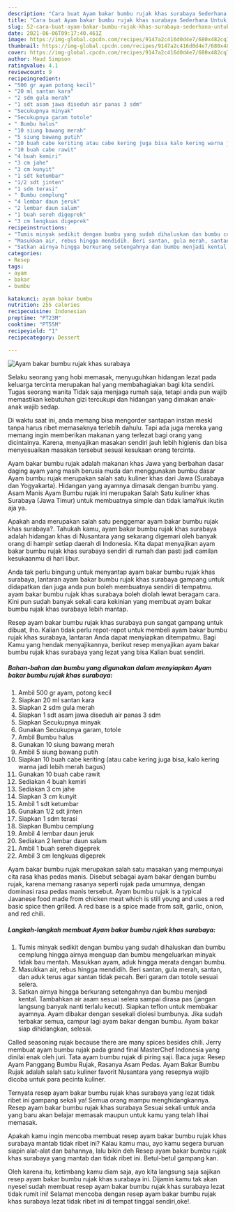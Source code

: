 ```yaml
---
description: "Cara buat Ayam bakar bumbu rujak khas surabaya Sederhana Untuk Jualan"
title: "Cara buat Ayam bakar bumbu rujak khas surabaya Sederhana Untuk Jualan"
slug: 52-cara-buat-ayam-bakar-bumbu-rujak-khas-surabaya-sederhana-untuk-jualan
date: 2021-06-06T09:17:40.461Z
image: https://img-global.cpcdn.com/recipes/9147a2c416d0d4e7/680x482cq70/ayam-bakar-bumbu-rujak-khas-surabaya-foto-resep-utama.jpg
thumbnail: https://img-global.cpcdn.com/recipes/9147a2c416d0d4e7/680x482cq70/ayam-bakar-bumbu-rujak-khas-surabaya-foto-resep-utama.jpg
cover: https://img-global.cpcdn.com/recipes/9147a2c416d0d4e7/680x482cq70/ayam-bakar-bumbu-rujak-khas-surabaya-foto-resep-utama.jpg
author: Maud Simpson
ratingvalue: 4.1
reviewcount: 9
recipeingredient:
- "500 gr ayam potong kecil"
- "20 ml santan kara"
- "2 sdm gula merah"
- "1 sdt asam jawa diseduh air panas 3 sdm"
- "Secukupnya minyak"
- "Secukupnya garam totole"
- " Bumbu halus"
- "10 siung bawang merah"
- "5 siung bawang putih"
- "10 buah cabe keriting atau cabe kering juga bisa kalo kering warna jadi lebih merah bagus"
- "10 buah cabe rawit"
- "4 buah kemiri"
- "3 cm jahe"
- "3 cm kunyit"
- "1 sdt ketumbar"
- "1/2 sdt jinten"
- "1 sdm terasi"
- " Bumbu cemplung"
- "4 lembar daun jeruk"
- "2 lembar daun salam"
- "1 buah sereh digeprek"
- "3 cm lengkuas digeprek"
recipeinstructions:
- "Tumis minyak sedikit dengan bumbu yang sudah dihaluskan dan bumbu cemplung hingga airnya menguap dan bumbu mengeluarkan minyak tidak bau mentah. Masukkan ayam, aduk hingga merata dengan bumbu."
- "Masukkan air, rebus hingga mendidih. Beri santan, gula merah, santan, dan aduk terus agar santan tidak pecah. Beri garam dan totole sesuai selera."
- "Satkan airnya hingga berkurang setengahnya dan bumbu menjadi kental. Tambahkan air asam sesuai selera sampai dirasa pas (jangan langsung banyak nanti terlalu kecut). Siapkan teflon untuk membakar ayamnya. Ayam dibakar dengan sesekali diolesi bumbunya. Jika sudah terbakar semua, campur lagi ayam bakar dengan bumbu. Ayam bakar siap dihidangkan, selesai."
categories:
- Resep
tags:
- ayam
- bakar
- bumbu

katakunci: ayam bakar bumbu 
nutrition: 255 calories
recipecuisine: Indonesian
preptime: "PT23M"
cooktime: "PT55M"
recipeyield: "1"
recipecategory: Dessert

---
```



![Ayam bakar bumbu rujak khas surabaya](https://img-global.cpcdn.com/recipes/9147a2c416d0d4e7/680x482cq70/ayam-bakar-bumbu-rujak-khas-surabaya-foto-resep-utama.jpg)

Selaku seorang yang hobi memasak, menyuguhkan hidangan lezat pada keluarga tercinta merupakan hal yang membahagiakan bagi kita sendiri. Tugas seorang  wanita Tidak saja menjaga rumah saja, tetapi anda pun wajib memastikan kebutuhan gizi tercukupi dan hidangan yang dimakan anak-anak wajib sedap.

Di waktu  saat ini, anda memang bisa mengorder santapan instan meski tanpa harus ribet memasaknya terlebih dahulu. Tapi ada juga mereka yang memang ingin memberikan makanan yang terlezat bagi orang yang dicintainya. Karena, menyajikan masakan sendiri jauh lebih higienis dan bisa menyesuaikan masakan tersebut sesuai kesukaan orang tercinta. 

Ayam bakar bumbu rujak adalah makanan khas Jawa yang berbahan dasar daging ayam yang masih berusia muda dan menggunakan bumbu dasar Ayam bumbu rujak merupakan salah satu kuliner khas dari Jawa (Surabaya dan Yogyakarta). Hidangan yang ayamnya dimasak dengan bumbu yang. Asam Manis Ayam Bumbu rujak ini merupakan Salah Satu kuliner khas Surabaya (Jawa Timur) untuk membuatnya simple dan tidak lamaYuk ikutin aja ya.

Apakah anda merupakan salah satu penggemar ayam bakar bumbu rujak khas surabaya?. Tahukah kamu, ayam bakar bumbu rujak khas surabaya adalah hidangan khas di Nusantara yang sekarang digemari oleh banyak orang di hampir setiap daerah di Indonesia. Kita dapat menyajikan ayam bakar bumbu rujak khas surabaya sendiri di rumah dan pasti jadi camilan kesukaanmu di hari libur.

Anda tak perlu bingung untuk menyantap ayam bakar bumbu rujak khas surabaya, lantaran ayam bakar bumbu rujak khas surabaya gampang untuk didapatkan dan juga anda pun boleh membuatnya sendiri di tempatmu. ayam bakar bumbu rujak khas surabaya boleh diolah lewat beragam cara. Kini pun sudah banyak sekali cara kekinian yang membuat ayam bakar bumbu rujak khas surabaya lebih mantap.

Resep ayam bakar bumbu rujak khas surabaya pun sangat gampang untuk dibuat, lho. Kalian tidak perlu repot-repot untuk membeli ayam bakar bumbu rujak khas surabaya, lantaran Anda dapat menyiapkan ditempatmu. Bagi Kamu yang hendak menyajikannya, berikut resep menyajikan ayam bakar bumbu rujak khas surabaya yang lezat yang bisa Kalian buat sendiri.

<!--inarticleads1-->

##### Bahan-bahan dan bumbu yang digunakan dalam menyiapkan Ayam bakar bumbu rujak khas surabaya:

1. Ambil 500 gr ayam, potong kecil
1. Siapkan 20 ml santan kara
1. Siapkan 2 sdm gula merah
1. Siapkan 1 sdt asam jawa diseduh air panas 3 sdm
1. Siapkan Secukupnya minyak
1. Gunakan Secukupnya garam, totole
1. Ambil  Bumbu halus
1. Gunakan 10 siung bawang merah
1. Ambil 5 siung bawang putih
1. Siapkan 10 buah cabe keriting (atau cabe kering juga bisa, kalo kering warna jadi lebih merah bagus)
1. Gunakan 10 buah cabe rawit
1. Sediakan 4 buah kemiri
1. Sediakan 3 cm jahe
1. Siapkan 3 cm kunyit
1. Ambil 1 sdt ketumbar
1. Gunakan 1/2 sdt jinten
1. Siapkan 1 sdm terasi
1. Siapkan  Bumbu cemplung
1. Ambil 4 lembar daun jeruk
1. Sediakan 2 lembar daun salam
1. Ambil 1 buah sereh digeprek
1. Ambil 3 cm lengkuas digeprek


Ayam bakar bumbu rujak merupakan salah satu masakan yang mempunyai cita rasa khas pedas manis. Disebut sebagai ayam bakar dengan bumbu rujak, karena memang rasanya seperti rujak pada umumnya, dengan dominasi rasa pedas manis tersebut. Ayam bumbu rujak is a typical Javanese food made from chicken meat which is still young and uses a red basic spice then grilled. A red base is a spice made from salt, garlic, onion, and red chili. 

<!--inarticleads2-->

##### Langkah-langkah membuat Ayam bakar bumbu rujak khas surabaya:

1. Tumis minyak sedikit dengan bumbu yang sudah dihaluskan dan bumbu cemplung hingga airnya menguap dan bumbu mengeluarkan minyak tidak bau mentah. Masukkan ayam, aduk hingga merata dengan bumbu.
1. Masukkan air, rebus hingga mendidih. Beri santan, gula merah, santan, dan aduk terus agar santan tidak pecah. Beri garam dan totole sesuai selera.
1. Satkan airnya hingga berkurang setengahnya dan bumbu menjadi kental. Tambahkan air asam sesuai selera sampai dirasa pas (jangan langsung banyak nanti terlalu kecut). Siapkan teflon untuk membakar ayamnya. Ayam dibakar dengan sesekali diolesi bumbunya. Jika sudah terbakar semua, campur lagi ayam bakar dengan bumbu. Ayam bakar siap dihidangkan, selesai.


Called seasoning rujak because there are many spices besides chili. Jerry membuat ayam bumbu rujak pada grand final MasterChef Indonesia yang dinilai enak oleh juri. Tata ayam bumbu rujak di piring saji. Baca juga: Resep Ayam Panggang Bumbu Rujak, Rasanya Asam Pedas. Ayam Bakar Bumbu Rujak adalah salah satu kuliner favorit Nusantara yang resepnya wajib dicoba untuk para pecinta kuliner. 

Ternyata resep ayam bakar bumbu rujak khas surabaya yang lezat tidak ribet ini gampang sekali ya! Semua orang mampu menghidangkannya. Resep ayam bakar bumbu rujak khas surabaya Sesuai sekali untuk anda yang baru akan belajar memasak maupun untuk kamu yang telah lihai memasak.

Apakah kamu ingin mencoba membuat resep ayam bakar bumbu rujak khas surabaya mantab tidak ribet ini? Kalau kamu mau, ayo kamu segera buruan siapin alat-alat dan bahannya, lalu bikin deh Resep ayam bakar bumbu rujak khas surabaya yang mantab dan tidak ribet ini. Betul-betul gampang kan. 

Oleh karena itu, ketimbang kamu diam saja, ayo kita langsung saja sajikan resep ayam bakar bumbu rujak khas surabaya ini. Dijamin kamu tak akan nyesel sudah membuat resep ayam bakar bumbu rujak khas surabaya lezat tidak rumit ini! Selamat mencoba dengan resep ayam bakar bumbu rujak khas surabaya lezat tidak ribet ini di tempat tinggal sendiri,oke!.

